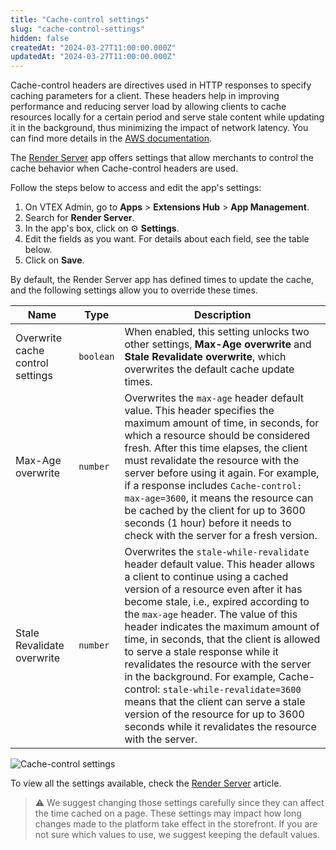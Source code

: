 ```yaml
---
title: "Cache-control settings"
slug: "cache-control-settings"
hidden: false
createdAt: "2024-03-27T11:00:00.000Z"
updatedAt: "2024-03-27T11:00:00.000Z"
---
```

Cache-control headers are directives used in HTTP responses to specify caching parameters for a client. These headers help in improving performance and reducing server load by allowing clients to cache resources locally for a certain period and serve stale content while updating it in the background, thus minimizing the impact of network latency. You can find more details in the [AWS documentation](https://docs.aws.amazon.com/AmazonCloudFront/latest/DeveloperGuide/Expiration.html).

The [Render Server](https://developers.vtex.com/docs/apps/vtex.render-server) app offers settings that allow merchants to control the cache behavior when Cache-control headers are used.

Follow the steps below to access and edit the app's settings:

1. On VTEX Admin, go to **Apps** > **Extensions Hub** > **App Management**.
2. Search for **Render Server**.
3. In the app's box, click on ⚙ **Settings**.
4. Edit the fields as you want. For details about each field, see the table below.
5. Click on **Save**.

By default, the Render Server app has defined times to update the cache, and the following settings allow you to override these times.

|Name|Type|Description|
|-|-|-|
|Overwrite cache control settings|`boolean`|When enabled, this setting unlocks two other settings, **Max-Age overwrite** and **Stale Revalidate overwrite**, which overwrites the default cache update times.|
|Max-Age overwrite|`number`|Overwrites the `max-age` header default value. This header specifies the maximum amount of time, in seconds, for which a resource should be considered fresh. After this time elapses, the client must revalidate the resource with the server before using it again. For example, if a response includes `Cache-control: max-age=3600`, it means the resource can be cached by the client for up to 3600 seconds (1 hour) before it needs to check with the server for a fresh version.|
|Stale Revalidate overwrite|`number`|Overwrites the `stale-while-revalidate` header default value. This header allows a client to continue using a cached version of a resource even after it has become stale, i.e., expired according to the `max-age` header. The value of this header indicates the maximum amount of time, in seconds, that the client is allowed to serve a stale response while it revalidates the resource with the server in the background. For example, Cache-control: `stale-while-revalidate=3600` means that the client can serve a stale version of the resource for up to 3600 seconds while it revalidates the resource with the server.|

![Cache-control settings](https://cdn.jsdelivr.net/gh/vtexdocs/dev-portal-content@main/images/cache-control-settings.jpg)

To view all the settings available, check the [Render Server](https://developers.vtex.com/docs/apps/vtex.render-server) article.

>⚠ We suggest changing those settings carefully since they can affect the time cached on a page. These settings may impact how long changes made to the platform take effect in the storefront. If you are not sure which values to use, we suggest keeping the default values.
